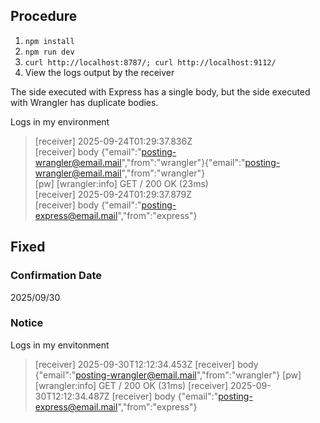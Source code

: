 ## Procedure
1. `npm install`
2. `npm run dev`
3. `curl http://localhost:8787/; curl http://localhost:9112/`
4. View the logs output by the receiver

The side executed with Express has a single body, but the side executed with Wrangler has duplicate bodies.

Logs in my environment
> [receiver] 2025-09-24T01:29:37.836Z  
> [receiver] body {"email":"posting-wrangler@email.mail","from":"wrangler"}{"email":"posting-wrangler@email.mail","from":"wrangler"}  
> [pw] [wrangler:info] GET / 200 OK (23ms)  
> [receiver] 2025-09-24T01:29:37.879Z  
> [receiver] body {"email":"posting-express@email.mail","from":"express"}  

## Fixed
### Confirmation Date
2025/09/30

### Notice
Logs in my envitonment
> [receiver] 2025-09-30T12:12:34.453Z
> [receiver] body {"email":"posting-wrangler@email.mail","from":"wrangler"}
> [pw] [wrangler:info] GET / 200 OK (31ms)
> [receiver] 2025-09-30T12:12:34.487Z
> [receiver] body {"email":"posting-express@email.mail","from":"express"}

